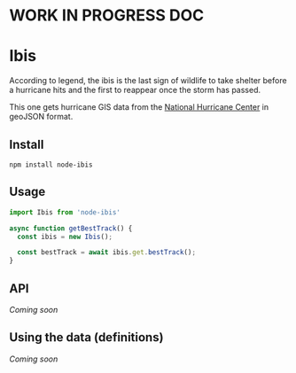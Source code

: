
# WORK IN PROGRESS DOC

# Ibis

According to legend, the ibis is the last sign of wildlife to take shelter before a hurricane hits and the first to reappear once the storm has passed.

This one gets hurricane GIS data from the [National Hurricane Center](1) in geoJSON format.

## Install
```
npm install node-ibis
```

## Usage

```js
import Ibis from 'node-ibis'

async function getBestTrack() {
  const ibis = new Ibis();

  const bestTrack = await ibis.get.bestTrack();
}
```

## API

*Coming soon*

## Using the data (definitions)

*Coming soon*


[1]: https://www.nhc.noaa.gov/